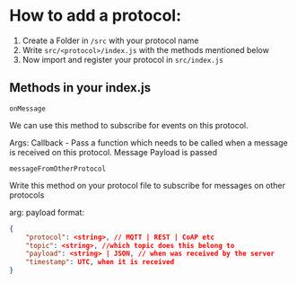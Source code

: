 # How to add a protocol:

1. Create a Folder in `/src` with your protocol name
2. Write `src/<protocol>/index.js` with the methods mentioned below
3. Now import and register your protocol in `src/index.js`

## Methods in your index.js
`onMessage`

We can use this method to subscribe for events on this protocol.

Args: Callback - Pass a function which needs to be called when a message is received on this protocol.
Message Payload is passed



`messageFromOtherProtocol`

Write this method on your protocol file to subscribe for messages on other protocols

arg: payload
format:
```json
{
    "protocol": <string>, // MQTT | REST | CoAP etc
    "topic": <string>, //which topic does this belong to
    "payload": <string> | JSON, // when was received by the server
    "timestamp": UTC, when it is received
}
```
